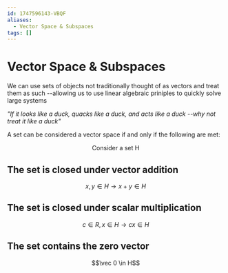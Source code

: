 ```yaml
---
id: 1747596143-VBQF
aliases:
  - Vector Space & Subspaces
tags: []
---
```


# Vector Space & Subspaces

We can use sets of objects not traditionally thought of as vectors and treat them as such --allowing us to use linear algebraic priniples to quickly solve large systems

*"If it looks like a duck, quacks like a duck, and acts like a duck --why not treat it like a duck"*

A set can be considered a vector space if and only if the following are met:

<center> Consider a set H </center>

## The set is closed under vector addition 
$$x,y \in H \rightarrow x+y \in H$$

## The set is closed under scalar multiplication
$$c \in R, x \in H \rightarrow cx \in H$$

## The set contains the zero vector
$$\vec 0 \in H$$
